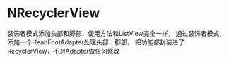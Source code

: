 # NRecyclerView
装饰者模式添加头部和脚部，使用方法和ListView完全一样，
通过装饰者模式，添加一个HeadFootAdapter处理头部、脚部，
把功能都封装进了RecyclerView，不对Adapter做任何修改
